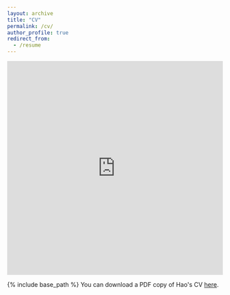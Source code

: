 ```yaml
---
layout: archive
title: "CV"
permalink: /cv/
author_profile: true
redirect_from:
  - /resume
---
```


<iframe src="http://haoxsia.github.io/files/10.1515_ntrev-2018-0041.pdf" width="100%" height="500" frameborder="no" border="0" marginwidth="0" marginheight="0"></iframe>

{% include base_path %}
You can download a PDF copy of Hao's CV [here](http://haoxsia.github.io/files/10.1515_ntrev-2018-0041.pdf).

